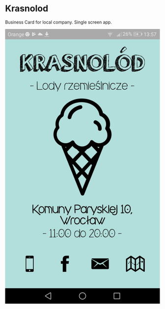 # Krasnolod
Business Card for local company. Single screen app.

![alt text](http://github.com/mmagdaadamczak/Krasnolod/blob/master/app/src/main/res/drawable/krasnolod.jpg)
